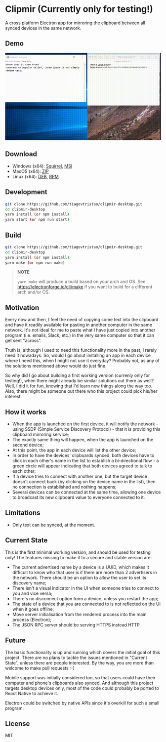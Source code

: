 Clipmir (Currently only for testing!)
=====================================

A cross platform Electron app for mirroring the clipboard between all synced devices in the same network.

Demo
----

![Demo](demo.gif)

Download
--------

* Windows (x64): [Squirrel](https://bintray.com/tiagovtristao/windows/download_file?file_path=clipmir-desktop-setup.zip), [MSI](https://bintray.com/tiagovtristao/windows/download_file?file_path=clipmir-desktop-msi.zip)
* MacOS (x64): [ZIP](https://bintray.com/tiagovtristao/macos/download_file?file_path=clipmir-desktop-darwin-x64-0.0.1.zip)
* Linux (x64): [DEB](https://bintray.com/tiagovtristao/linux/download_file?file_path=clipmir-desktop_0.0.1_amd64.deb), [RPM](https://bintray.com/tiagovtristao/linux/download_file?file_path=clipmir-desktop-0.0.1.x86_64.rpm)

Development
-----------

```bash
git clone https://github.com/tiagovtristao/clipmir-desktop.git
cd clipmir-desktop
yarn install (or npm install)
yarn start (or npm run start)
```

Build
-----

```bash
git clone https://github.com/tiagovtristao/clipmir-desktop.git
cd clipmir-desktop
yarn install (or npm install)
yarn make (or npm run make)
```
> **NOTE**
> 
> `yarn make` will produce a build based on your arch and OS. See https://electronforge.io/cli/make if you want to build for a different arch and/or OS.

Motivation
----------

Every now and then, I feel the need of copying some text into the clipboard and have it readily available for pasting in another computer in the same network. It's not ideal for me to paste what I have just copied into another program (i.e. emails, Slack, etc.) in the very same computer so that it can get sent "across".

Truth is, although I used to need this functionality more in the past, I rarely need it nowadays. So, would I go about installing an app in each device where I need this, when I might not use it everyday? Probably not, as any of the solutions mentioned above would do just fine.

So why did I go about building a first working version (currenly only for testing!), when there might already be similar solutions out there as well? Well, I did it for fun, knowing that I'd learn new things along the way too. Also, there might be someone out there who this project could pick his/her interest.

How it works
------------

* When the app is launched on the first device, it will notify the network - using SSDP (Simple Service Discovery Protocol) - that it is providing this clipboard mirroring service;
* The exactly same thing will happen, when the app is launched on the second device;
* At this point, the app in each device will list the other device;
* In order to have the devices' clipboards synced, both devices have to click in each other's name in the list to establish a bi-directional flow - a green circle will appear indicating that both devices agreed to talk to each other;
* If a device tries to connect with another one, but the target device doesn't connect back (by clicking on the device name in the list), then no connection is established and nothing happens;
* Several devices can be connected at the same time, allowing one device to broadcast its new clipboard value to everyone connected to it.

Limitations
-----------

* Only text can be synced, at the moment.

Current State
-------------

This is the first minimal working version, and should be used for testing only! The features missing to make it to a secure and stable version are:

* The current advertised name by a device is a UUID, which makes it difficult to know who that user is if there are more than 2 advertisers in the network. There should be an option to allow the user to set its discovery name;
* There isn't a visual indicator in the UI when someone tries to connect to you and vice versa;
* There's no disconnect option from a device, unless you restart the app;
* The state of a device that you are connected to is not reflected on the UI when it goes offline;
* Move server initialisation from the rendered process into the main process (Electron);
* The JSON RPC server should be serving HTTPS instead HTTP.

Future
------

The basic functionality is up and running which covers the initial goal of this project. There are no plans to tackle the issues mentioned in "Current State", unless there are people interested. By the way, you are more than welcome to make pull requests :-)

Mobile support was initially considered too, so that users could have their computer and phone's clipboards also synced. And although this project targets desktop devices only, most of the code could probably be ported to React Native to achieve it.

Electron could be switched by native APIs since it's overkill for such a small program.

License
-------

MIT
